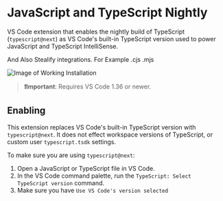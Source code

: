 # JavaScript and TypeScript Nightly

VS Code extension that enables the nightly build of TypeScript (`typescript@next`) as VS Code's built-in TypeScript version used to power JavaScript and TypeScript IntelliSense.

And Also Stealify integrations. For Example .cjs .mjs

![Image of Working Installation](https://github.com/stealify/typescript/raw/4.1.0/stealify-typescript.png)



> **❗️Important**: Requires VS Code 1.36 or newer.

## Enabling
This extension replaces VS Code's built-in TypeScript version with `typescript@next`. It does not effect workspace versions of TypeScript, or custom user `typescript.tsdk` settings.

To make sure you are using `typescript@next`:

1. Open a JavaScript or TypeScript file in VS Code.
1. In the VS Code command palette, run the `TypeScript: Select TypeScript version` command.
1. Make sure you have `Use VS Code's version selected`
